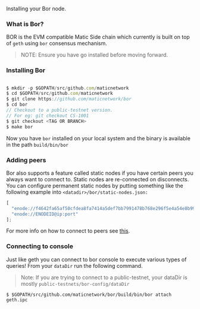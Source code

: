 Installing your Bor node.

### What is Bor?

BOR is the EVM compatible Matic Side chain which currently is built on top of `geth` using `bor` consensus mechanism.

> NOTE: Ensure you have go installed before moving forward.

### Installing Bor

```js

$ mkdir -p $GOPATH/src/github.com/maticnetwork
$ cd $GOPATH/src/github.com/maticnetwork
$ git clone https://github.com/maticnetwork/bor
$ cd bor
// Checkout to a public-testnet version.
// For eg: git checkout CS-1001
$ git checkout <TAG OR BRANCH>
$ make bor

```

Now you have `bor` installed on your local system and the binary is available in the path `build/bin/bor`

### Adding peers

Bor also supports a feature called static nodes if you have certain peers you always want to connect to. Static nodes are re-connected on disconnects. You can configure permanent static nodes by putting something like the following example into `<datadir>/bor/static-nodes.json:`

```js
[
  "enode://f4642fa65af50cfdea8fa7414a5def7bb7991478b768e296f5e4a54e8b995de102e0ceae2e826f293c481b5325f89be6d207b003382e18a8ecba66fbaf6416c0@33.4.2.1:30303",
  "enode://ENODEID@ip:port"
];
```

For more info on how to connect to peers see [this](https://geth.ethereum.org/docs/interface/peer-to-peer).

### Connecting to console 

Just like geth you can connect to bor console to execute various types of queries! From your `dataDir` run the following command.

> Note: If you are trying to connect to a public-testnet, your dataDir is mostly `public-testnets/bor-config/dataDir`

```
$ $GOPATH/src/github.com/maticnetwork/bor/build/bin/bor attach geth.ipc
```

